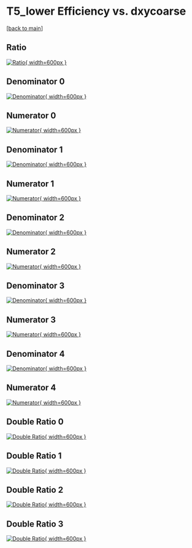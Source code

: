 # T5_lower Efficiency vs. dxycoarse

[[back to main](./)]



## Ratio

[![Ratio](../mtv/var/T5_lower_base_11_0_eff_dxycoarse.png){ width=600px }](../mtv/var/T5_lower_base_11_0_eff_dxycoarse.pdf)

## Denominator 0

[![Denominator](../mtv/den/T5_lower_base_11_0_eff_dxycoarse_den0.png){ width=600px }](../mtv/den/T5_lower_base_11_0_eff_dxycoarse_den0.pdf)

## Numerator 0

[![Numerator](../mtv/num/T5_lower_base_11_0_eff_dxycoarse_num0.png){ width=600px }](../mtv/num/T5_lower_base_11_0_eff_dxycoarse_num0.pdf)

## Denominator 1

[![Denominator](../mtv/den/T5_lower_base_11_0_eff_dxycoarse_den1.png){ width=600px }](../mtv/den/T5_lower_base_11_0_eff_dxycoarse_den1.pdf)

## Numerator 1

[![Numerator](../mtv/num/T5_lower_base_11_0_eff_dxycoarse_num1.png){ width=600px }](../mtv/num/T5_lower_base_11_0_eff_dxycoarse_num1.pdf)

## Denominator 2

[![Denominator](../mtv/den/T5_lower_base_11_0_eff_dxycoarse_den2.png){ width=600px }](../mtv/den/T5_lower_base_11_0_eff_dxycoarse_den2.pdf)

## Numerator 2

[![Numerator](../mtv/num/T5_lower_base_11_0_eff_dxycoarse_num2.png){ width=600px }](../mtv/num/T5_lower_base_11_0_eff_dxycoarse_num2.pdf)

## Denominator 3

[![Denominator](../mtv/den/T5_lower_base_11_0_eff_dxycoarse_den3.png){ width=600px }](../mtv/den/T5_lower_base_11_0_eff_dxycoarse_den3.pdf)

## Numerator 3

[![Numerator](../mtv/num/T5_lower_base_11_0_eff_dxycoarse_num3.png){ width=600px }](../mtv/num/T5_lower_base_11_0_eff_dxycoarse_num3.pdf)

## Denominator 4

[![Denominator](../mtv/den/T5_lower_base_11_0_eff_dxycoarse_den4.png){ width=600px }](../mtv/den/T5_lower_base_11_0_eff_dxycoarse_den4.pdf)

## Numerator 4

[![Numerator](../mtv/num/T5_lower_base_11_0_eff_dxycoarse_num4.png){ width=600px }](../mtv/num/T5_lower_base_11_0_eff_dxycoarse_num4.pdf)

## Double Ratio 0

[![Double Ratio](../mtv/ratio/T5_lower_base_11_0_eff_dxycoarse_ratio0.png){ width=600px }](../mtv/ratio/T5_lower_base_11_0_eff_dxycoarse_ratio0.pdf)

## Double Ratio 1

[![Double Ratio](../mtv/ratio/T5_lower_base_11_0_eff_dxycoarse_ratio1.png){ width=600px }](../mtv/ratio/T5_lower_base_11_0_eff_dxycoarse_ratio1.pdf)

## Double Ratio 2

[![Double Ratio](../mtv/ratio/T5_lower_base_11_0_eff_dxycoarse_ratio2.png){ width=600px }](../mtv/ratio/T5_lower_base_11_0_eff_dxycoarse_ratio2.pdf)

## Double Ratio 3

[![Double Ratio](../mtv/ratio/T5_lower_base_11_0_eff_dxycoarse_ratio3.png){ width=600px }](../mtv/ratio/T5_lower_base_11_0_eff_dxycoarse_ratio3.pdf)

